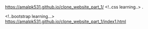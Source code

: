  https://amalpk531.github.io/clone_website_part_1/
 <!..css learning..>
 .

 <!..bootstrap learning...>
 https://amalpk531.github.io/clone_website_part_1/index1.html
